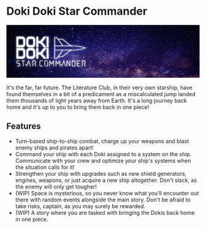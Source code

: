 # Doki Doki Star Commander
![Logo](/mod_assets/logo2.png)

It's the far, far future. The Literature Club, in their very own starship, have found themselves in a bit of a predicament as a miscalculated jump landed them thousands of light years away from Earth. It's a long journey back home and it's up to you to bring them back in one piece!

## Features
- Turn-based ship-to-ship combat, charge up your weapons and blast enemy ships and pirates apart!
- Command your ship with each Doki assigned to a system on the ship. Communicate with your crew and optimize your ship's systems when the situation calls for it!
- Strengthen your ship with upgrades such as new shield generators, engines, weapons, or just acquire a new ship altogether. Don't slack, as the enemy will only get tougher!
- (WIP) Space is mysterious, so you never know what you'll encounter out there with random events alongside the main story. Don't be afraid to take risks, captain, as you may surely be rewarded.
- (WIP) A story where you are tasked with bringing the Dokis back home in one piece.
